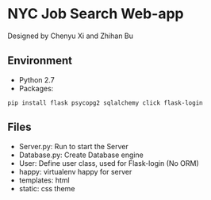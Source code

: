 # NYC Job Search Web-app
Designed by Chenyu Xi and Zhihan Bu
## Environment
- Python 2.7
- Packages:  
```
pip install flask psycopg2 sqlalchemy click flask-login
```
## Files
- Server.py: Run to start the Server
- Database.py: Create Database engine
- User: Define user class, used for Flask-login (No ORM)
- happy: virtualenv happy for server
- templates: html
- static: css theme